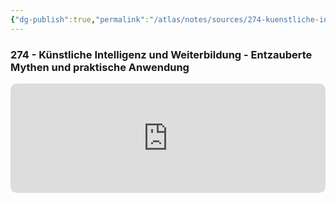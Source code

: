 ```yaml
---
{"dg-publish":true,"permalink":"/atlas/notes/sources/274-kuenstliche-intelligenz-und-weiterbildung-entzauberte-mythen-und-praktische-anwendung/","tags":["class/sourceNote","subclass/podcast"],"noteIcon":""}
---
```


### 274 - Künstliche Intelligenz und Weiterbildung - Entzauberte Mythen und praktische Anwendung 
 
<iframe allow="autoplay *; encrypted-media *; fullscreen *; clipboard-write" frameborder="0" height="175" style="width:100%;max-width:660px;overflow:hidden;border-radius:10px;" sandbox="allow-forms allow-popups allow-same-origin allow-scripts allow-storage-access-by-user-activation allow-top-navigation-by-user-activation" src="https://embed.podcasts.apple.com/de/podcast/enc274-k%C3%BCnstliche-intelligenz-und-weiterbildung-entzauberte/id1352307529?i=1000636613707"></iframe>



